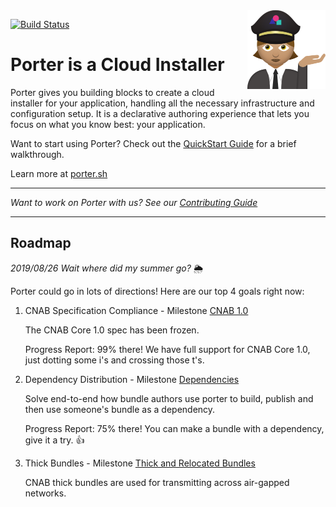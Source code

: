 <img align="right" src="docs/static/images/porter-notext.png" width="125px" />

[![Build Status](https://dev.azure.com/cnlabs/porter/_apis/build/status/deislabs.porter?branchName=master)](https://dev.azure.com/cnlabs/porter/_build/latest?definitionId=6?branchName=master)


# Porter is a Cloud Installer

Porter gives you building blocks to create a cloud installer for your application, handling all the
necessary infrastructure and configuration setup. It is a declarative authoring experience that lets you
focus on what you know best: your application.

Want to start using Porter? Check out the [QuickStart Guide](https://porter.sh/quickstart/) for a brief walkthrough.

Learn more at [porter.sh](https://porter.sh)

---

_Want to work on Porter with us? See our [Contributing Guide](CONTRIBUTING.md)_

---

## Roadmap

_2019/08/26 Wait where did my summer go?_ 🌦

Porter could go in lots of directions! Here are our top 4 goals right now:

1. CNAB Specification Compliance - Milestone [CNAB 1.0](https://github.com/deislabs/porter/milestone/12)

    The CNAB Core 1.0 spec has been frozen.
    
    Progress Report: 99% there! We have full support for CNAB Core 1.0, just dotting some i's and crossing those t's.
    
1. Dependency Distribution - Milestone [Dependencies](https://github.com/deislabs/porter/milestone/8)

    Solve end-to-end how bundle authors use porter to build, publish and then use someone's bundle as a dependency.
    
    Progress Report: 75% there! You can make a bundle with a dependency, give it a try. 👍

1. Thick Bundles - Milestone [Thick and Relocated Bundles](https://github.com/deislabs/porter/milestone/13)

    CNAB thick bundles are used for transmitting across air-gapped networks.
